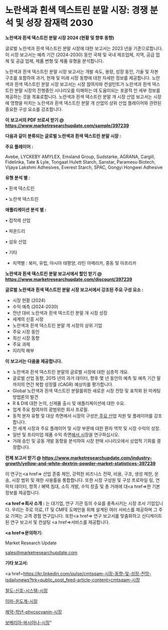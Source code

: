 # 노란색과 흰색 덱스트린 분말 시장: 경쟁 분석 및 성장 잠재력 2030

<strong>노란색과 흰색 덱스트린 분말 시장 2024 (현황 및 향후 동향)</strong>

글로벌 노란색과 흰색 덱스트린 분말 시장에 대한 보고서는 2023 년을 기준으로합니다.이 시장 보고서는 예측 기간 (2024-2030) 동안 국제 및 국내 제조업체, 지역, 공급 업체 및 공급 업체, 제품 변형 및 제품 유형을 분석합니다.

노란색과 흰색 덱스트린 분말 시장 보고서는 개발 속도, 용량, 성장 동인, 기술 및 자본 구조를 포함하여 과거, 현재 및 미래 시장 동향에 대한 자세한 정보를 제공합니다. 노란색과 흰색 덱스트린 분말 시장 보고서는 시장 참여자와 컨설턴트가 노란색과 흰색 덱스트린 분말 시장의 진행중인 시나리오를 이해하는 데 도움이되는 포괄적 인 세부 정보를 제공하는 것을 목표로합니다. 노란색과 흰색 덱스트린 분말 개 시장 산업 보고서는 시장에 영향을 미치는 노란색과 흰색 덱스트린 분말 개 산업의 상위 산업 플레이어와 관련된 중요한 구성 요소를 강조합니다.



<strong>이 보고서의 PDF 브로셔 받기 @ <a href=https://www.marketresearchupdate.com/sample/397239>https://www.marketresearchupdate.com/sample/397239</a></strong>



<strong>다음과 같이 분류되는 글로벌 노란색과 흰색 덱스트린 분말 시장 :</strong>



<strong>주요 플레이어 :</strong>

Avebe, LYCKEBY AMYLEX, Emsland Group, Sudstarke, AGRANA, Cargill, Fidelinka, Tate & Lyle, Tongaat Hulett Starch, Sanstar, Paramesu Biotech, Vijaya Lakshmi Adhesives, Everest Starch, SPAC, Gongyi Hongwei Adhesive



<strong>유형 분석 별 :</strong>

• 흰색 덱스트린

• 노란색 덱스트린



<strong>애플리케이션 분석 별 :</strong>

• 접착제 산업

• 파운드리

• 섬유 산업

• 기타

<ul>
  <li>지역별 : 북미, 유럽, 아시아 태평양, 라틴 아메리카, 중동 및 아프리카</li>
</ul>


<strong>노란색과 흰색 덱스트린 분말 보고서에서 할인 받기 @ <a href=https://www.marketresearchupdate.com/discount/397239>https://www.marketresearchupdate.com/discount/397239</a></strong>



<strong>글로벌 노란색과 흰색 덱스트린 분말 시장 보고서에서 강조된 주요 구성 요소 :</strong>
<ul>
  <li>시장 현황 (2024)</li>
  <li>수익 예측 (2024-2030)</li>
  <li>전년 대비 노란색과 흰색 덱스트린 분말 개 시장 성장</li>
  <li>세계의 신흥 시장</li>
  <li>노란색과 흰색 덱스트린 분말 개 시장의 상위 기업</li>
  <li>주요 시장 동인</li>
  <li>최신 시장 동향</li>
  <li>주요 과제</li>
  <li>지리적 해부</li>
</ul>


<strong>이 보고서는 다음을 제공합니다.</strong>
<ul>
  <li>노란색과 흰색 덱스트린 분말의 글로벌 시장에 대한 심층적 개요.</li>
  <li>글로벌 산업 동향, 2015 년의 과거 데이터, 향후 몇 년 동안의 예측 및 예측 기간 말까지의 연간 복합 성장률 (CAGR) 예상치를 평가합니다.</li>
  <li>Global 노란색과 흰색 덱스트린 분말를위한 새로운 시장 전망 및 표적화 된 마케팅 방법론의 발견</li>
  <li>R &amp; D에 대한 논의, 신제품 출시 및 애플리케이션에 대한 수요.</li>
  <li>업계 주요 참여자의 광범위한 회사 프로필.</li>
  <li>동적 분자 유형 및 대상 측면에서 시장의 구성은<a href=> 주요 산</a>업 자원 및 플레이어를 강조합니다.</li>
  <li>전 세계 시장과 주요 플레이어 및 시장 부문에 대한 환자 역학 및 시장 수익의 성장.</li>
  <li>일반 및 프리미엄 제품 수익 측면<a href=>에서 시</a>장을 연구하십시오.</li>
  <li>거래 승인 및 공동 개발 동향을 분석하여 시장 판매 시나리오에서 상업적 기회를 결정합니다.</li>
</ul>



<strong>전체 보고서 받기 @ <a href=https://www.marketresearchupdate.com/industry-growth/yellow-and-white-dextrin-powder-market-statistices-397239>https://www.marketresearchupdate.com/industry-growth/yellow-and-white-dextrin-powder-market-statistices-397239</a></strong>

이 연구는<a href=> 산업 존중</a> 체인, 강력한 비즈니스 전략, 비용, 구조, 생성 제한, 운송, 시장 범위 및 제한 사용률을 통합합니다. 또한 시장 구성원 및 구성 프로파일 링, 연락처 데이터, 항목 / 혜택 침대, 소득 개발, 수익 창출 및 총 거래에 대<a href=>한 기본 </a>정보를 제공합니다.



<strong><a href=>회사 소</a>개 :</strong>
는 대기업, 연구 기관 등의 수요를 충족시키는 시장 조사 기업입니다. 우리는 주로 의료, IT 및 CMFE 도메인을 위해 설계된 여러 서비스를 제공하며 그 주요 기여는 고객 경험 연구입니다. 또한<a href=> 연구 보</a>고서를 맞춤화하고 신디케이트 된 연구 보고서 및 컨설팅 <a href=>서비스</a>를 제공합니다.



<strong><a href=>문의하기:</a></strong>

Market Research Update

sales@marketresearchupdate.com



<strong>기타 보고서:</strong>

<a href=https://kr.linkedin.com/pulse/cmtsqam-시장-동향-및-성장-전망-isdailynews?trk=public_post_feed-article-content>cmtsqam-시장</a>

<a href=https://www.linkedin.com/pulse/철도-신호-시스템-시장-동향-및-성장-전망-survey-savvy-insights-360-analysis/>철도-신호-시스템-시장</a>

<a href=https://www.linkedin.com/pulse/이마-온도계-시장-진입-전략-및-위험-평가2029년-trendsetters-talk-360-analysis-pmnwf/>이마-온도계-시장</a>

<a href=https://www.linkedin.com/pulse/제약-학년-phycocyanin-시장-현재-및-미래-성장-2029-market-matrix-musings-analysis-j47ff/>제약-학년-phycocyanin-시장</a>

<a href=https://www.linkedin.com/pulse/보베리아-바시아나-시장-동향-및-성장-전망-market-matrix-musings-analysis-pwqbf/>보베리아-바시아나-시장</a>"

